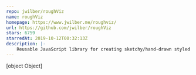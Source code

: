 ```yaml
---
repo: jwilber/roughViz
name: roughViz
homepage: https://www.jwilber.me/roughviz/
url: https://github.com/jwilber/roughViz
stars: 6759
starredAt: 2019-10-12T00:32:13Z
description: |-
    Reusable JavaScript library for creating sketchy/hand-drawn styled charts in the browser.
---
```


[object Object]
